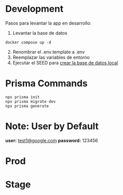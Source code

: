 # Development

Pasos para levantar la app en desarrollo:

1. Levantar la base de datos

```
docker compose up -d
```

2. Renombrar el .env.template a .env
3. Reemplazar las variables de entorno
4. Ejecutar el SEED para [crear la base de datos local](localhost:3000/api/seed)

# Prisma Commands

```
npx prisma init
npx prisma migrate dev
npx prisma generate

```
# Note: User by Default

__user:__ test1@google.com
__password:__ 123456

# Prod

# Stage

